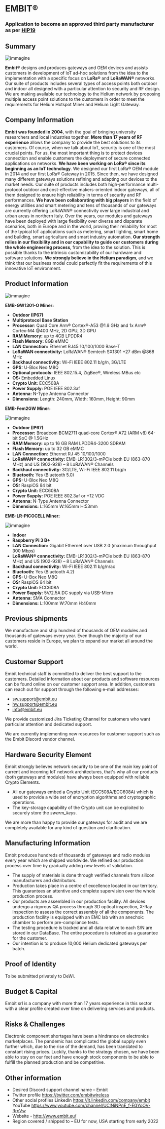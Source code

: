 # EMBIT®
### Application to become an approved third party manufacturer as per [HIP19](https://github.com/helium/HIP/blob/master/0019-third-party-manufacturers.md)

## Summary

![immagine](https://user-images.githubusercontent.com/77483392/127845030-9d28df5a-f953-4ab8-97cc-22748a622832.png)

**Embit®** designs and produces gateways and OEM devices and assists customers in development of IoT ad-hoc solutions from the idea to the implementation with a specific focus on **LoRa®** and **LoRaWAN®** networks. Our suite of products includes several types of access points both outdoor and indoor all designed with a particular attention to security and RF design.
We are making available our technology to the Helium network by proposing multiple access point solutions to the customers in order to meet the requirements for Helium Hotspot Miner and Helium Light Gateway.


## Company Information

**Embit was founded in 2004**, with the goal of bringing university researchers and local industries together.
**More than 17 years of RF experience** allows the company to provide the best solutions to its customers. Of course, when we talk about IoT, security is one of the most crucial points. For us, the most important thing is to protect devices connection and enable customers the deployment of secure connected applications on networks.
**We have been working on LoRa® since its beginning as an IoT technology**. We designed our first LoRa® OEM module in 2014 and our first LoRa® Gateway in 2015. Since then, we have designed many different gateways solutions refining and adapting our devices to the market needs. Our suite of products includes both high-performance multi-protocol outdoor and cost-effective makers-oriented indoor gateways, all of them designed to ensure high reliability in terms of security and RF performances.
**We have been collaborating with big players** in the field of energy utilities and smart metering and tens of thousands of our gateways are currently offering LoRaWAN® connectivity over large industrial and urban areas in northern Italy. Over the years, our modules and gateways have been deployed with large flexibility over diverse and disparate scenarios, both in Europe and in the world, proving their reliability for most of the typical IoT applications such as metering, smart lighting, smart home and building, smart agriculture and smart industry automation.
**Our strength relies in our flexibility and in our capability to guide our customers during the whole engineering process**, from the idea to the solution. This is possible thanks to the intrinsic customizability of our hardware and software solutions.
**We strongly believe in the Helium paradigm**, and we think that our business model could perfectly fit the requirements of this innovative IoT environment.


## Product Information

![immagine](https://user-images.githubusercontent.com/77483392/127844931-2db4418c-761c-486d-bc12-a10dfb1a38b5.png)

**EMB-GW1301-O Miner:**
*	**Outdoor (IP67)**
*	**Multiprotocol Base Station**
*	**Processor**: Quad Core Arm® Cortex®-A53 @1.6 GHz and 1x Arm® Cortex-M4 @400 MHz, 2D GPU, 3D GPU
*	**RAM Memory:** up to 4GB LPDDR4
*	**Flash Memory:** 8GB eMMC
*	**LAN Connection:** Ethernet RJ45 10/100/1000 Base-T
*	**LoRaWAN connectivity:** LoRaWAN® Semtech SX1301 +27 dBm @868 MHz
*	**Backhaul connectivity:** Wi-Fi IEEE 802.11 b/g/n, 3G/LTE
*	**GPS:** U-Blox Neo M8Q
*	**Optional protocols:** IEEE 802.15.4, ZigBee®, Wireless MBus etc
*	**OS:** Embedded Linux
*	**Crypto Unit:** ECC508A
*	**Power Supply:**  POE IEEE 802.3af
*	**Antenna:** N-Type Antenna Connector
*	**Dimensions:** Length: 240mm, Width: 160mm, Height: 90mm

**EMB-Fem2GW Miner:**

![immagine](https://user-images.githubusercontent.com/77483392/127845009-1fb233fc-7349-4b4b-a1d1-9c9719ebc453.png)

*	**Outdoor (IP67)**
*	**Processor:** Broadcom BCM2711 quad-core Cortex® A72 (ARM v8) 64-bit SoC @ 1.5GHz
*	**RAM Memory:** up to 16 GB RAM LPDDR4-3200 SDRAM
*	**Flash Memory:** up to 32 GB eMMC
*	**LAN Connection:** Ethernet RJ 45 10/100/1000
*	**LoRaWAN® connectivity:** EMB-LR1302/3-mPCIe both EU (863-870 MHz) and US (902-928) – 8 LoRaWAN® Channels
*	**Backhaul connectivity:** 3G/LTE, Wi-Fi IEEE 802.11 b/g/n
*	**Bluetooth:** Yes (Bluetooth 5.0)
*	**GPS:** U-Blox Neo M8Q
*	**OS:** RaspiOS 64 bit
*	**Crypto Unit:** ECC608A
*	**Power Supply:** POE IEEE 802.3af  or  +12 VDC
*	**Antenna:** N-Type Antenna Connector
*	**Dimensions:** L:165mm W:165mm H:53mm

**EMB-LR-PICOCELL Miner:**

![immagine](https://user-images.githubusercontent.com/77483392/128351355-e6741405-72f1-436f-9532-3e708352e8c5.png)

*	**Indoor** 
*	**Raspberry Pi 3 B+**
*	**LAN Connection:** Gigabit Ethernet over USB 2.0 (maximum throughput 300 Mbps)
*	**LoRaWAN® connectivity:** EMB-LR1302/3-mPCIe both EU (863-870 MHz) and US (902-928) – 8 LoRaWAN® Channels
*	**Backhaul connectivity:** Wi-Fi IEEE 802.11 b/g/n/ac
*	**Bluetooth:** Yes (Bluetooth 4.2)
*	**GPS:** U-Box Neo M8Q
*	**OS:** RaspiOS 64 bit
*	**Crypto Unit:** ECC608A
*	**Power Supply:** 5V/2.5A DC supply via USB-Micro
*	**Antenna:** SMA Connector
*	**Dimensions:** L:100mm W:70mm H:40mm

## Previous shipments

We manufacture and ship hundred of thousands of OEM modules and thousands of gateways every year. Even though the majority of our customers reside in Europe, we plan to expand our market all around the world.

## Customer Support

Embit technical staff is committed to deliver the best support to the customers. Detailed information about our products and software resources can be found online on our customer support area.
In addition, customers can reach out for support through the following e-mail addresses:

* sw.support@embit.eu
* hw.support@embit.eu
* info@embit.eu

We provide customized Jira Ticketing Channel for customers who want particular attention and dedicated support. 

We are currently implementing new resources for customer support such as the Embit Discord vendor channel.


## Hardware Security Element

Embit strongly believes network security to be one of the main key point of current and incoming IoT network architectures, that's why all our products (both gateways and modules) have always been equipped with reliable Crypto Elements.

*	All our gateways embed a Crypto Unit (ECC508A/ECC608A) which is used to provide a wide set of encryption algorithms and cryptographic operations.
*	The key-storage capability of the Crypto unit can be exploited to securely store the *swarm_keys*.

We are more than happy to provide our gateways for audit and we are completely available for any kind of question and clarification.


## Manufacturing Information

Embit produces hundreds of thousands of gateways and radio modules every year which are shipped worldwide. We refined our production process over time by gradually adding new levels of validation.
*	The supply of materials is done through verified channels from silicon manufacturers and distributors.
*	Production takes place in a centre of excellence located in our territory. This guarantees an attentive and complete supervision over the whole production process.
*	Our products are assembled in our production facility. All devices undergo a rigorous QA process through 3D optical inspection, X-Ray inspection to assess the correct assembly of all the components. The production facility is equipped with an EMC lab with an anechoic chamber to perform pre-compliance tests.
*	The testing procedure is tracked and all data relative to each S/N are stored in our DataBase. The entire procedure is retained as a guarantee for the customer.
*	Our intention is to produce 10,000 Helium dedicated gateways per batch.


## Proof of Identity

To be submitted privately to DeWi.

## Budget & Capital

Embit srl is a company with more than 17 years experience in this sector with a clear profile created over time on delivering services and products.

## Risks & Challenges

Electronic component shortages have been a hindrance on electronics marketplaces. The pandemic has complicated the global supply even further which, due to the rise of the demand, has been translated to constant rising prices. Luckily, thanks to the strategy chosen, we have been able to stay on our feet and have enough stock components to be able to fulfill the planned production and be competitive.

## Other information
 
*	Desired Discord support channel name – Embit
*	Twitter profile https://twitter.com/embitwireless
*	Other social profiles 
  LinkedIn https://it.linkedin.com/company/embit
  YouTube https://www.youtube.com/channel/UClNiNPnE_f-EGYoOV-RroVw
*	Website - http://www.embit.eu/
*	Region covered / shipped to – EU for now, USA starting from early 2022

